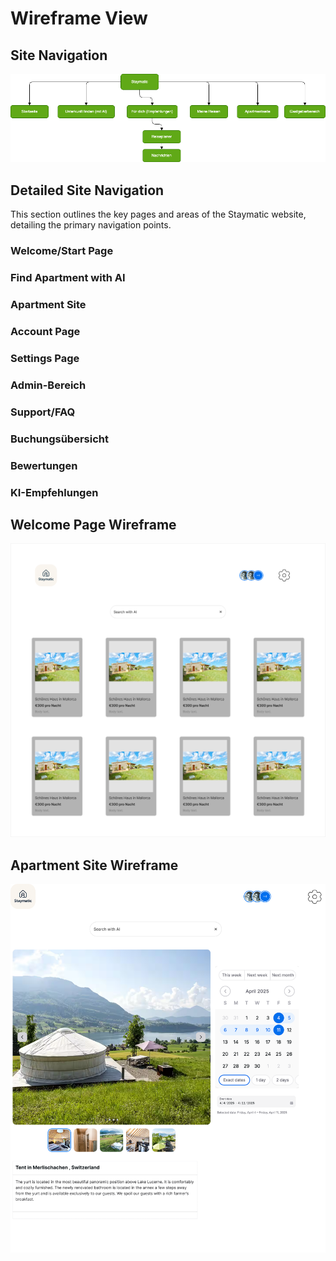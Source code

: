 # Wireframe View

## Site Navigation

![Sitemap](./assets/Sitemap.drawio.png)

## Detailed Site Navigation

This section outlines the key pages and areas of the Staymatic website, detailing the primary navigation points.

### Welcome/Start Page

### Find Apartment with AI

### Apartment Site

### Account Page

### Settings Page

### Admin-Bereich

### Support/FAQ

### Buchungsübersicht

### Bewertungen

### KI-Empfehlungen

## Welcome Page Wireframe

![Welcome Page Wireframe](./assets/Welcome_Page.png)

## Apartment Site Wireframe

![Apartment Site Wireframe](./assets/Apartment_Site.png)

